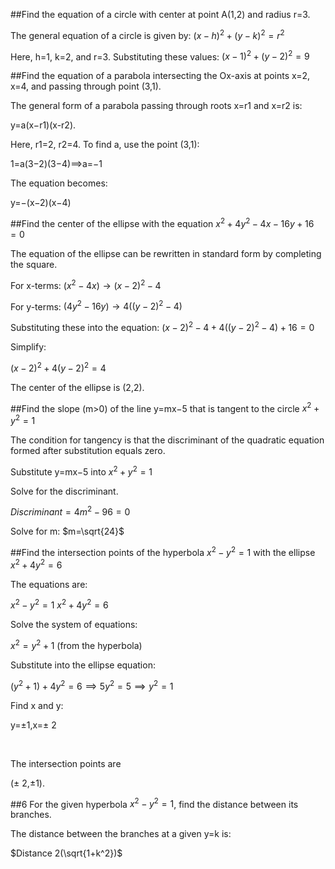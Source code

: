 
##Find the equation of a circle with center at point A(1,2) and radius r=3.

The general equation of a circle is given by: $(x-h)^2+(y-k)^2=r^2$
 
Here, h=1, k=2, and r=3. Substituting these values: $(x-1)^2+(y-2)^2=9$



##Find the equation of a parabola intersecting the Ox-axis at points x=2, x=4, and passing through point (3,1).

The general form of a parabola passing through roots x=r1 and x=r2 is: 

y=a(x−r1)(x-r2).

 
Here, r1=2, r2=4. To find a, use the point (3,1):

1=a(3−2)(3−4)⟹a=−1


The equation becomes:

y=−(x−2)(x−4)



##Find the center of the ellipse with the equation $x^2+4y^2-4x-16y+16=0$

The equation of the ellipse can be rewritten in standard form by completing the square. 

For x-terms: $(x^2-4x)→(x−2)^2-4$

For y-terms: $(4y^2-16y)→4((y−2)^2−4)$


Substituting these into the equation: $(x−2)^2 −4+4((y−2)^2-4)+16=0$

Simplify:

$(x−2) ^2+4(y-2)^2=4$


The center of the ellipse is (2,2).

##Find the slope (m>0) of the line y=mx−5 that is tangent to the circle $x^2+y^2=1$

The condition for tangency is that the discriminant of the quadratic equation formed after substitution equals zero.

Substitute y=mx−5 into  $x^2+y^2=1$

Solve for the discriminant.

$Discriminant=4m^2-96=0$

Solve for m:
$m=\sqrt{24}$
 

##Find the intersection points of the hyperbola $x^2-y^2=1$ with the ellipse $x^2+4y^2=6$

The equations are:

$x^2-y^2=1$
$x^2+4y^2=6$


Solve the system of equations:

$x^2=y^2+1$ (from the hyperbola)

Substitute into the ellipse equation:

$(y^2+1)+4y^2=6 ⟹ 5y^2=5 ⟹ y^2=1  $


Find x and y:

y=±1,x=± 2

​
 
The intersection points are 

(± 2,±1).


##6 For the given hyperbola $x^2-y^2=1$, find the distance between its branches.

The distance between the branches at a given y=k is:

$Distance 2(\sqrt{1+k^2})$
 

